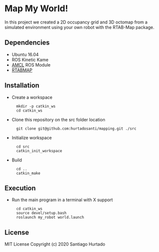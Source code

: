 # Map My World!
In this project we created a 2D occupancy grid and 3D octomap from a simulated environment using your own robot with the RTAB-Map package.

## Dependencies
- Ubuntu 16.04
- ROS Kinetic Kame
- [AMCL](http://wiki.ros.org/amcl) ROS Module
- [RTABMAP](http://wiki.ros.org/rtabmap_ros)
## Installation
- Create a workspace

        mkdir -p catkin_ws
        cd catkin_ws

- Clone this repository on the src folder location
  
        git clone git@github.com:hurtadosanti/mapping.git ./src

- Initialize workspace
        
        cd src
        catkin_init_workspace

- Build
  
        cd ..
        catkin_make
        
## Execution

- Run the main program in a terminal with X support
  
        cd catkin_ws
        source devel/setup.bash
        roslaunch my_robot world.launch

## License
MIT License Copyright (c) 2020 Santiago Hurtado

